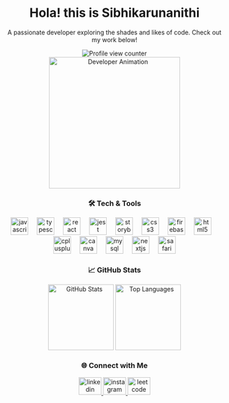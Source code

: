 
<h1 align="center">Hola! this is Sibhikarunanithi</h1>
<p align="center">
  A passionate developer  exploring the shades and likes of code. Check out my work below!
</p>
<div align="center">
  <img src="https://profile-counter.glitch.me/Sibhi33/count.svg?" alt="Profile view counter" />
</div>
<div align="center">
  <img src="https://raw.githubusercontent.com/Sibhi33/Sibhi33/main/assets/developer.gif" alt="Developer Animation" height="300" />
</div>

<h3 align="center">🛠 Tech & Tools</h3>
<div align="center">
  <img src="https://cdn.jsdelivr.net/gh/devicons/devicon/icons/javascript/javascript-original.svg" height="40" alt="javascript logo" />
  <img width="12" />
  <img src="https://cdn.jsdelivr.net/gh/devicons/devicon/icons/java/java-original.svg" height="40" alt="typescript logo" />
  <img width="12" />
  <img src="https://cdn.jsdelivr.net/gh/devicons/devicon/icons/react/react-original.svg" height="40" alt="react logo" />
  <img width="12" />
  <img src="https://cdn.jsdelivr.net/gh/devicons/devicon/icons/python/python-plain.svg" height="40" alt="jest logo" />
  <img width="12" />
  <img src="https://cdn.jsdelivr.net/gh/devicons/devicon/icons/storybook/storybook-original.svg" height="40" alt="storybook logo" />
  <img width="12" />
  <img src="https://cdn.jsdelivr.net/gh/devicons/devicon/icons/css3/css3-original.svg" height="40" alt="css3 logo" />
  <img width="12" />
  <img src="https://cdn.jsdelivr.net/gh/devicons/devicon/icons/firebase/firebase-plain.svg" height="40" alt="firebase logo" />
  <img width="12" />
  <img src="https://cdn.jsdelivr.net/gh/devicons/devicon/icons/html5/html5-original.svg" height="40" alt="html5 logo" />
  <img width="12" />
  <img src="https://cdn.jsdelivr.net/gh/devicons/devicon/icons/cplusplus/cplusplus-original.svg" height="40" alt="cplusplus logo" />
  <img width="12" />
  <img src="https://cdn.jsdelivr.net/gh/devicons/devicon/icons/canva/canva-original.svg" height="40" alt="canva logo" />
  <img width="12" />
  <img src="https://cdn.jsdelivr.net/gh/devicons/devicon/icons/mysql/mysql-original.svg" height="40" alt="mysql logo" />
  <img width="12" />
  <img src="https://cdn.jsdelivr.net/gh/devicons/devicon/icons/nextjs/nextjs-original.svg" height="40" alt="nextjs logo" />
  <img width="12" />
  <img src="https://cdn.jsdelivr.net/gh/devicons/devicon/icons/safari/safari-original.svg" height="40" alt="safari logo" />
</div>

<h3 align="center">📈 GitHub Stats</h3>
<div align="center">
  <img src="https://github-readme-stats.vercel.app/api?username=Sibhi33&show_icons=true&theme=dracula&hide_border=false" height="150" alt="GitHub Stats" />
  <img src="https://github-readme-stats.vercel.app/api/top-langs?username=Sibhi33&layout=compact&theme=dracula&hide_border=false" height="150" alt="Top Languages" />
</div>


<h3 align="center">🌐 Connect with Me</h3>
<div align="center">
  <a href="https://www.linkedin.com/in/sibhi-k-900b4b246/" target="_blank">
    <img src="https://raw.githubusercontent.com/maurodesouza/profile-readme-generator/master/src/assets/icons/social/linkedin/default.svg" width="52" height="40" alt="linkedin logo" />
  </a>
  <a href="https://www.instagram.com/](https://www.instagram.com/_.jagermeister__/" target="_blank">
    <img src="https://raw.githubusercontent.com/maurodesouza/profile-readme-generator/master/src/assets/icons/social/instagram/default.svg" width="52" height="40" alt="instagram logo" />
  </a>
  <a href="https://leetcode.com/sibhi3697/" target="_blank">
    <img src="https://cdn.iconscout.com/icon/free/png-512/free-leetcode-logo-icon-download-in-svg-png-gif-file-formats--technology-social-media-vol-4-pack-logos-icons-2944960.png" width="52" height="40" alt="leetcode logo" />
  </a>
</div>
